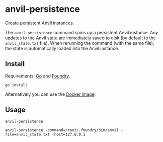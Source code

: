 # anvil-persistence

Create persistent Anvil instances.

The `anvil-persistence` command spins up a persistent Anvil instance. Any updates to the Anvil state are immediately saved to disk (by default to the `anvil_state.txt` file). When rerunning the command (with the same file), the state is automatically loaded into the Anvil instance.

## Install

Requirements: [Go](https://go.dev/doc/install) and [Foundry](https://github.com/foundry-rs/foundry#installation).

```
go install
```

Alternatively you can use the [Docker image](https://hub.docker.com/r/0xtomoyo/anvil-persistence).

## Usage

```
anvil-persistence
```

```
anvil-persistence -command=/root/.foundry/bin/anvil -file=anvil_state.txt -host=127.0.0.1
```
